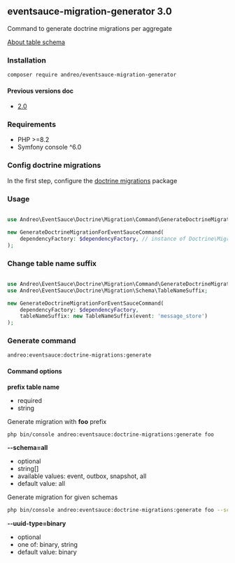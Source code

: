 ## eventsauce-migration-generator 3.0

Command to generate doctrine migrations per aggregate 

[About table schema](https://eventsauce.io/docs/message-storage/repository-table-schema/)

### Installation

```bash
composer require andreo/eventsauce-migration-generator
```

#### Previous versions doc

- [2.0](https://github.com/eventsauce-symfony/eventsauce-migration-generator/tree/2.0.2)

### Requirements

- PHP >=8.2
- Symfony console ^6.0


### Config doctrine migrations

In the first step, configure the [doctrine migrations](https://www.doctrine-project.org/projects/doctrine-migrations/en/3.3/reference/configuration.html#configuration) package

### Usage

```php

use Andreo\EventSauce\Doctrine\Migration\Command\GenerateDoctrineMigrationForEventSauceCommand;

new GenerateDoctrineMigrationForEventSauceCommand(
    dependencyFactory: $dependencyFactory, // instance of Doctrine\Migrations\DependencyFactory
);
```

### Change table name suffix

```php

use Andreo\EventSauce\Doctrine\Migration\Command\GenerateDoctrineMigrationForEventSauceCommand;
use Andreo\EventSauce\Doctrine\Migration\Schema\TableNameSuffix;

new GenerateDoctrineMigrationForEventSauceCommand(
    dependencyFactory: $dependencyFactory,
    tableNameSuffix: new TableNameSuffix(event: 'message_store')
);
```

### Generate command

```bash
andreo:eventsauce:doctrine-migrations:generate
```

#### Command options

**prefix table name**

- required
- string

Generate migration with **foo** prefix

```bash
php bin/console andreo:eventsauce:doctrine-migrations:generate foo
```

**--schema=all**

- optional
- string[]
- available values: event, outbox, snapshot, all
- default value: all

Generate migration for given schemas

```bash
php bin/console andreo:eventsauce:doctrine-migrations:generate foo --schema=event --schema=snapshot
```

**--uuid-type=binary**

- optional
- one of: binary, string
- default value: binary
